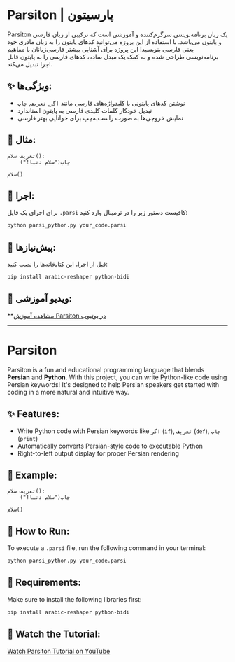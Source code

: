 
# Parsiton | پارسیتون

Parsiton یک زبان برنامه‌نویسی سرگرم‌کننده و آموزشی است که ترکیبی از زبان فارسی و پایتون می‌باشد. با استفاده از این پروژه می‌توانید کدهای پایتون را به زبان مادری خود یعنی فارسی بنویسید! این پروژه برای آشنایی بیشتر فارسی‌زبانان با مفاهیم برنامه‌نویسی طراحی شده و به کمک یک مبدل ساده، کدهای فارسی را به پایتون قابل اجرا تبدیل می‌کند.

## ✨ ویژگی‌ها:
- نوشتن کدهای پایتونی با کلیدواژه‌های فارسی مانند `اگر`, `تعریف`, `چاپ`
- تبدیل خودکار کلمات کلیدی فارسی به پایتون استاندارد
- نمایش خروجی‌ها به صورت راست‌به‌چپ برای خوانایی بهتر فارسی

## 🧠 مثال:
```parsi
تعریف سلام():
    چاپ("سلام دنیا!")

سلام()
````

## 🚀 اجرا:

برای اجرای یک فایل `.parsi` کافیست دستور زیر را در ترمینال وارد کنید:

```bash
python parsi_python.py your_code.parsi
```

## 🔧 پیش‌نیازها:

قبل از اجرا، این کتابخانه‌ها را نصب کنید:

```bash
pip install arabic-reshaper python-bidi
```

## 🎥 ویدیو آموزشی:

**[مشاهده آموزش Parsiton در یوتیوب](https://my.uupload.ir/p/NdQyxyEZ)

---

# Parsiton

Parsiton is a fun and educational programming language that blends **Persian** and **Python**. With this project, you can write Python-like code using Persian keywords! It's designed to help Persian speakers get started with coding in a more natural and intuitive way.

## ✨ Features:

* Write Python code with Persian keywords like `اگر` (`if`), `تعریف` (`def`), `چاپ` (`print`)
* Automatically converts Persian-style code to executable Python
* Right-to-left output display for proper Persian rendering

## 🧠 Example:

```parsi
تعریف سلام():
    چاپ("سلام دنیا!")

سلام()
```

## 🚀 How to Run:

To execute a `.parsi` file, run the following command in your terminal:

```bash
python parsi_python.py your_code.parsi
```

## 🔧 Requirements:

Make sure to install the following libraries first:

```bash
pip install arabic-reshaper python-bidi
```

## 🎥 Watch the Tutorial:

[Watch Parsiton Tutorial on YouTube](https://my.uupload.ir/p/NdQyxyEZ)


```

